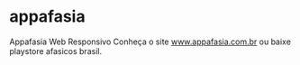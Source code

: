 # appafasia
Appafasia Web Responsivo
Conheça o site www.appafasia.com.br ou baixe playstore afasicos brasil.
